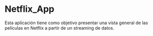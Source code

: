 # Netflix_App
Esta aplicación tiene como objetivo presentar una vista general de las películas en Netflix a partir de un streaming de datos.
